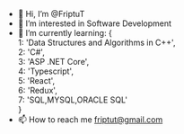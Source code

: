 - 👋 Hi, I’m @FriptuT
- 👀 I’m interested in Software Development
- 🌱 I’m currently learning:
             {<br>
                            1: 'Data Structures and Algorithms in C++', <br>
                            2: 'C#',<br>
                            3: 'ASP .NET Core',<br>
                            4: 'Typescript',<br>
                            5: 'React',<br>
                            6: 'Redux',<br>
                            7: 'SQL,MYSQL,ORACLE SQL'<br>
                           }
- 📫 How to reach me friptut@gmail.com

<!---
FriptuT/FriptuT is a ✨ special ✨ repository because its `README.md` (this file) appears on your GitHub profile.
You can click the Preview link to take a look at your changes.
--->
